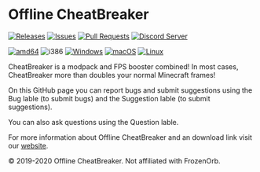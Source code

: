 # Offline CheatBreaker

[![Releases](https://img.shields.io/github/release/ShonP40/Offline-CheatBreaker.svg)](https://github.com/ShonP40/Offline-CheatBreaker/releases)
[![Issues](https://img.shields.io/github/issues/ShonP40/Offline-CheatBreaker)](https://github.com/ShonP40/Offline-CheatBreaker/issues)
[![Pull Requests](https://img.shields.io/github/issues-pr/ShonP40/Offline-CheatBreaker)](https://github.com/ShonP40/Offline-CheatBreaker/pulls)
<a href="https://offlinecheatbreaker.com/discord"><img src="https://discordapp.com/api/guilds/633325309395206156/widget.png?style=shield" alt="Discord Server"></a>

[![amd64](https://img.shields.io/badge/amd64-yes-green.svg)](https://offlinecheatbreaker.com/download/)
![i386](https://img.shields.io/badge/i386-no-red.svg)
[![Windows](https://img.shields.io/badge/Windows-yes-green.svg)](https://github.com/ShonP40/Offline-CheatBreaker/wiki/Windows-installation-instructions)
[![macOS](https://img.shields.io/badge/macOS-yes-green.svg)](https://github.com/ShonP40/Offline-CheatBreaker/wiki/MacOS-installation-instructions)
[![Linux](https://img.shields.io/badge/Linux-yes-green.svg)](https://github.com/ShonP40/Offline-CheatBreaker/wiki/Ubuntu-and-Debian-installation-instructions)

CheatBreaker is a modpack and FPS booster combined! In most cases, CheatBreaker more than doubles your normal Minecraft frames!

On this GitHub page you can report bugs and submit suggestions using the Bug lable (to submit bugs) and the Suggestion lable (to submit suggestions).

You can also ask questions using the Question lable.

For more information about Offline CheatBreaker and an download link visit our [website](https://OfflineCheatBreaker.com).


© 2019-2020 Offline CheatBreaker. Not affiliated with FrozenOrb.
